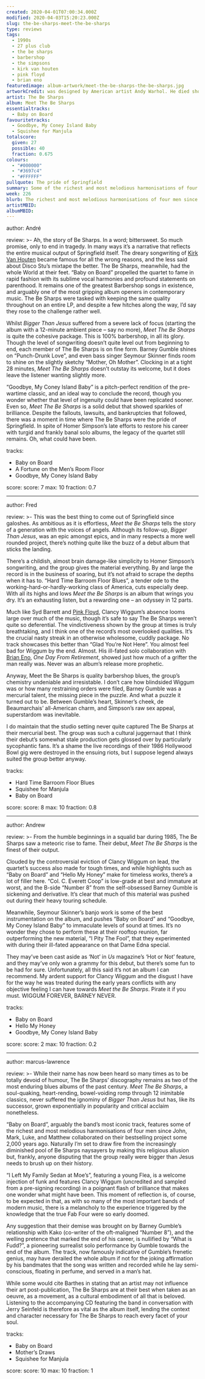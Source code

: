 ```yaml
---
created: 2020-04-01T07:00:34.000Z
modified: 2020-04-03T15:20:23.000Z
slug: the-be-sharps-meet-the-be-sharps
type: reviews
tags:
  - 1990s
  - 27 plus club
  - the be sharps
  - barbershop
  - the simpsons
  - kirk van houten
  - pink floyd
  - brian eno
featuredimage: album-artwork/meet-the-be-sharps-the-be-sharps.jpg
artworkCredit: was designed by American artist Andy Warhol. He died shortly after, saying he had ‘nothing left to live for.’
artist: The Be Sharps
album: Meet The Be Sharps
essentialtracks:
  - Baby on Board
favouritetracks:
  - Goodbye, My Coney Island Baby
  - Squishee for Manjula
totalscore:
  given: 27
  possible: 40
  fraction: 0.675
colours:
  - "#000000"
  - "#3697c4"
  - "#FFFFFF"
pullquote: The pride of Springfield
summary: Some of the richest and most melodious harmonisations of four men since John, Mark, Luke, and Matthew collaborated on their bestselling project some 2,000 years ago.
week: 226
blurb: The richest and most melodious harmonisations of four men since John, Mark, Luke, and Matthew collaborated on their bestselling project 2,000 years ago.
artistMBID: 
albumMBID:
---
```

author: André

review: >-
  Ah, the story of Be Sharps. In a word; bittersweet. So much promise, only to end in tragedy. In many ways it’s a narrative that reflects the entire musical output of Springfield itself. The dreary songwriting of [Kirk Van Houten](/reviews/kirk-van-houten-can-i-borrow-a-feeling/) became famous for all the wrong reasons, and the less said about Disco Stu’s mixtape the better. The Be Sharps, meanwhile, had the whole World at their feet. “Baby on Board” propelled the quartet to fame in rapid fashion with its sublime vocal harmonies and profound statements on parenthood. It remains one of the greatest Barbershop songs in existence, and arguably one of the most gripping album openers in contemporary music. The Be Sharps were tasked with keeping the same quality throughout on an entire LP, and despite a few hitches along the way, I’d say they rose to the challenge rather well.

  Whilst *Bigger Than Jesus* suffered from a severe lack of focus (starting the album with a 12-minute ambient piece – say no more), *Meet The Be Sharps* is quite the cohesive package. This is 100% barbershop, in all its glory. Though the level of songwriting doesn’t quite level out from beginning to end, each member of The Be Sharps is on fine form. Barney Gumble shines on “Punch-Drunk Love”, and even bass singer Seymour Skinner finds room to shine on the slightly sketchy “Mother, Oh Mother”. Clocking in at a tight 28 minutes, *Meet The Be Sharps* doesn’t outstay its welcome, but it does leave the listener wanting slightly more.

  “Goodbye, My Coney Island Baby” is a pitch-perfect rendition of the pre-wartime classic, and an ideal way to conclude the record, though you wonder whether that level of ingenuity could have been replicated sooner. Even so, *Meet The Be Sharps* is a solid debut that showed sparkles of brilliance. Despite the fallouts, lawsuits, and bankruptcies that followed, there was a moment in time where The Be Sharps were the pride of Springfield. In spite of Homer Simpson’s late efforts to restore his career with turgid and frankly banal solo albums, the legacy of the quartet still remains. Oh, what could have been.

tracks:
  - Baby on Board
  - ­­A Fortune on the Men’s Room Floor
  - ­­Goodbye, My Coney Island Baby

score:
  score: 7
  max: 10
  fraction: 0.7

---
author: Fred

review: >-
  This was the best thing to come out of Springfield since galoshes. As ambitious as it is effortless, *Meet the Be Sharps* tells the story of a generation with the voices of angels. Although its follow-up, *Bigger Than Jesus*, was an epic amongst epics, and in many respects a more well rounded project, there’s nothing quite like the buzz of a debut album that sticks the landing.

  There’s a childish, almost brain damage-like simplicity to Homer Simpson’s songwriting, and the group gives the material everything. By and large the record is in the business of soaring, but it’s not afraid to scrape the depths when it has to. “Hard Time Barroom Floor Blues”, a tender ode to the working-hard-or-hardly-working class of America, cuts especially deep. With all its highs and lows *Meet the Be Sharps* is an album that wrings you dry. It’s an exhausting listen, but a rewarding one – an odyssey in 12 parts.

  Much like Syd Barrett and [Pink Floyd](/reviews/pink-floyd-the-dark-side-of-the-moon/), Clancy Wiggum’s absence looms large over much of the music, though it’s safe to say The Be Sharps weren’t quite so deferential. The vindictiveness shown by the group at times is truly breathtaking, and I think one of the record’s most overlooked qualities. It’s the crucial nasty streak in an otherwise wholesome, cuddly package. No track showcases this better than “Glad You’re Not Here”. You almost feel bad for Wiggum by the end. Almost. His ill-fated solo collaboration with [Brian Eno](/reviews/brian-eno-ambient-1-music-for-airports/), *One Day From Retirement*, showed just how much of a grifter the man really was. Never was an album’s release more prophetic.

  Anyway, Meet the Be Sharps is quality barbershop blues, the group’s chemistry undeniable and irresistable. I don’t care how blindsided Wiggum was or how many restraining orders were filed, Barney Gumble was a mercurial talent, the missing piece in the puzzle. And what a puzzle it turned out to be. Between Gumble’s heart, Skinner’s cheek, de Beaumarchais’ all-American charm, and Simpson’s raw sex appeal, superstardom was inevitable.

  I do maintain that the studio setting never quite captured The Be Sharps at their mercurial best. The group was such a cultural juggernaut that I think their debut’s somewhat stale production gets glossed over by particularly sycophantic fans. It’s a shame the live recordings of their 1986 Hollywood Bowl gig were destroyed in the ensuing riots, but I suppose legend always suited the group better anyway.

tracks:
  - Hard Time Barroom Floor Blues
  - ­­Squishee for Manjula
  - ­­Baby on Board

score:
  score: 8
  max: 10
  fraction: 0.8

---
author: Andrew

review: >-
  From the humble beginnings in a squalid bar during 1985, The Be Sharps saw a meteoric rise to fame. Their debut, *Meet The Be Sharps* is the finest of their output.

  Clouded by the controversial eviction of Clancy Wiggum on lead, the quartet’s success also made for tough times, and while highlights such as “Baby on Board” and “Hello My Honey” make for timeless works, there’s a lot of filler here. “Col. C. Everett Coop” is low-grade at best and immature at worst, and the B-side “Number 8” from the self-obsessed Barney Gumble is sickening and derivative. It’s clear that much of this material was pushed out during their heavy touring schedule.

  Meanwhile, Seymour Skinner’s banjo work is some of the best instrumentation on the album, and pushes “Baby on Board” and “Goodbye, My Coney Island Baby” to immaculate levels of sound at times. It’s no wonder they chose to perform these at their rooftop reunion, far outperforming the new material, “I Pity The Fool”, that they experimented with during their ill-fated appearance on that Dame Edna special.

  They may’ve been cast aside as ‘Not’ in *Us* magazine’s ‘Hot or Not’ feature, and they may’ve only won a grammy for this debut, but there’s some fun to be had for sure. Unfortunately, all this said it’s not an album I can recommend. My ardent support for Clancy Wiggum and the disgust I have for the way he was treated during the early years conflicts with any objective feeling I can have towards *Meet the Be Sharps*. Pirate it if you must. WIGGUM FOREVER, BARNEY NEVER.

tracks:
  - Baby on Board
  - ­­Hello My Honey
  - ­­Goodbye, My Coney Island Baby

score:
  score: 2
  max: 10
  fraction: 0.2

---
author: marcus-lawrence

review: >-
  While their name has now been heard so many times as to be totally devoid of humour, The Be Sharps’ discography remains as two of the most enduring blues albums of the past century. *Meet The Be Sharps*, a soul-quaking, heart-rending, bowel-voiding romp through 12 inimitable classics, never suffered the ignominy of *Bigger Than Jesus* but has, like its successor, grown exponentially in popularity and critical acclaim nonetheless.

  “Baby on Board”, arguably the band’s most iconic track, features some of the richest and most melodious harmonisations of four men since John, Mark, Luke, and Matthew collaborated on their bestselling project some 2,000 years ago. Naturally I’m set to draw fire from the increasingly diminished pool of Be Sharps naysayers by making this religious allusion but, frankly, anyone disputing that the group really were bigger than Jesus needs to brush up on their history.

  “I Left My Family Sedan at Moe’s”, featuring a young Flea, is a welcome injection of funk and features Clancy Wiggum (uncredited and sampled from a pre-signing recording) in a poignant flash of brilliance that makes one wonder what might have been. This moment of reflection is, of course, to be expected in that, as with so many of the most important bands of modern music, there is a melancholy to the experience triggered by the knowledge that the true Fab Four were so early doomed.

  Any suggestion that their demise was brought on by Barney Gumble’s relationship with Kako (co-writer of the oft-maligned “Number 8”), and the welling pretence that marked the end of his career, is nullified by “What is Fudd?”, a pioneering surrealist solo performance by Gumble towards the end of the album. The track, now famously indicative of Gumble’s frenetic genius, may have derailed the whole album if not for the joking affirmation by his bandmates that the song was written and recorded while he lay semi-conscious, floating in perfume, and served in a man’s hat.

  While some would cite Barthes in stating that an artist may not influence their art post-publication, The Be Sharps are at their best when taken as an oeuvre, as a movement, as a cultural embodiment of all that is beloved. Listening to the accompanying CD featuring the band in conversation with Jerry Seinfeld is therefore as vital as the album itself, lending the context and character necessary for The Be Sharps to reach every facet of your soul.

tracks:
  - Baby on Board
  - ­­Mother’s Draws
  - ­­Squishee for Manjula

score:
  score: 10
  max: 10
  fraction: 1
